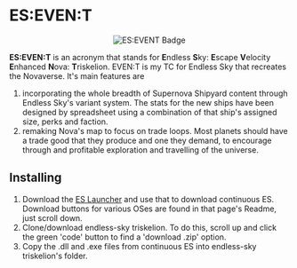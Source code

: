 # ES:EVEN:T

<p align="center">
  <img src="https://raw.githubusercontent.com/NebulaTank/Supernova-Shipyard-Source/main/Blends%20-%20UI/Triskele%20with%20Triquetra/Triskele%20with%20Triquetra%20Badge%400.5x.png" alt="ES:EVENT Badge"/>
</p>

**ES:EVEN:T** is an acronym that stands for **E**ndless **S**ky: **E**scape **V**elocity **E**nhanced **N**ova: **T**riskelion. EVEN:T is my TC for Endless Sky that recreates the Novaverse. It's main features are
1) incorporating the whole breadth of Supernova Shipyard content through Endless Sky's variant system. The stats for the new ships have been designed by spreadsheet using a combination of that ship's assigned size, perks and faction.
2) remaking Nova's map to focus on trade loops. Most planets should have a trade good that they produce and one they demand, to encourage through and profitable exploration and travelling of the universe.

## Installing
1) Download the [ES Launcher](https://github.com/EndlessSkyCommunity/ESLauncher2) and use that to download continuous ES. Download buttons for various OSes are found in that page's Readme, just scroll down.
3) Clone/download endless-sky triskelion. To do this, scroll up and click the green 'code' button to find a 'download .zip' option.
4) Copy the .dll and .exe files from continuous ES into endless-sky triskelion's folder.
